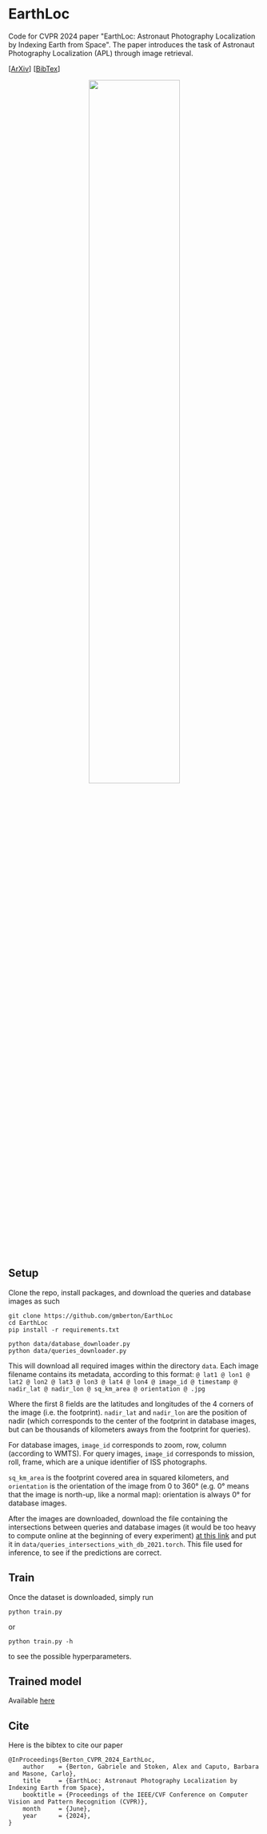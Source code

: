 # EarthLoc
Code for CVPR 2024 paper "EarthLoc: Astronaut Photography Localization by Indexing Earth from Space".
The paper introduces the task of Astronaut Photography Localization (APL) through image retrieval.

[[ArXiv](https://arxiv.org/abs/2403.06758)] [[BibTex](https://github.com/gmberton/EarthLoc?tab=readme-ov-file#cite)]

<p  align="center">
  <img src="https://github.com/EarthLoc-and-EarthMatch/EarthLoc-and-EarthMatch.github.io/blob/b0902f64ef548ee1e3e5d5fdbda3c99e7ef27146/static/images/task_animation_low_res.gif" width="60%"/>
</p>


## Setup
Clone the repo, install packages, and download the queries and database images as such
```
git clone https://github.com/gmberton/EarthLoc
cd EarthLoc
pip install -r requirements.txt

python data/database_downloader.py
python data/queries_downloader.py
```
This will download all required images within the directory `data`.
Each image filename contains its metadata, according to this format:
`
@ lat1 @ lon1 @ lat2 @ lon2 @ lat3 @ lon3 @ lat4 @ lon4 @ image_id @ timestamp @ nadir_lat @ nadir_lon @ sq_km_area @ orientation @ .jpg
`

Where the first 8 fields are the latitudes and longitudes of the 4 corners of the image (i.e. the footprint). `nadir_lat` and `nadir_lon` are the position of nadir (which corresponds to the center of the footprint in database images, but can be thousands of kilometers aways from the footprint for queries).

For database images, `image_id` corresponds to zoom, row, column (according to WMTS).
For query images, `image_id` corresponds to mission, roll, frame, which are a unique identifier of ISS photographs.

`sq_km_area` is the footprint covered area in squared kilometers, and `orientation` is the orientation of the image from 0 to 360° (e.g. 0° means that the image is north-up, like a normal map): orientation is always 0° for database images.



After the images are downloaded, download the file containing the intersections between queries and database images (it would be too heavy to compute online at the beginning of every experiment) [at this link](https://drive.google.com/file/d/169X9TnrWpdFy4WQpyBZ9DBFUwOb7Nl5F/view?usp=drive_link) and put it in `data/queries_intersections_with_db_2021.torch`.
This file used for inference, to see if the predictions are correct.

## Train
Once the dataset is downloaded, simply run
```
python train.py
```
or
```
python train.py -h
```
to see the possible hyperparameters.


## Trained model

Available [here](https://drive.google.com/file/d/1NJUVZm6-JncHRR01pjj4QjWNYjcLbIzm/view?usp=drive_link)


## Cite
Here is the bibtex to cite our paper
```
@InProceedings{Berton_CVPR_2024_EarthLoc,
    author    = {Berton, Gabriele and Stoken, Alex and Caputo, Barbara and Masone, Carlo},
    title     = {EarthLoc: Astronaut Photography Localization by Indexing Earth from Space},
    booktitle = {Proceedings of the IEEE/CVF Conference on Computer Vision and Pattern Recognition (CVPR)},
    month     = {June},
    year      = {2024},
}
```

